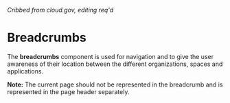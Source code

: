 *Cribbed from cloud.gov, editing req'd*

# Breadcrumbs

The **breadcrumbs** component is used for navigation and to give the user
awareness of their location between the different organizations,
spaces and applications.

**Note:** The current page should not be represented in the breadcrumb and is
represented in the page header separately.
